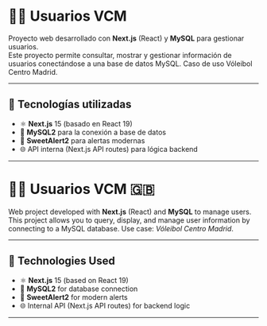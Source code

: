 # 🧑‍💻 Usuarios VCM

Proyecto web desarrollado con **Next.js** (React) y **MySQL** para gestionar usuarios.  
Este proyecto permite consultar, mostrar y gestionar información de usuarios conectándose a una base de datos MySQL. Caso de uso Vóleibol Centro Madrid. 

---

## 🚀 Tecnologías utilizadas

- ⚛️ **Next.js** 15 (basado en React 19)
- 💽 **MySQL2** para la conexión a base de datos
- 💅 **SweetAlert2** para alertas modernas
- 🌐 API interna (Next.js API routes) para lógica backend

---

# 🧑‍💻 Usuarios VCM 🇬🇧


Web project developed with **Next.js** (React) and **MySQL** to manage users.  
This project allows you to query, display, and manage user information by connecting to a MySQL database. Use case: *Vóleibol Centro Madrid*.

---

## 🚀 Technologies Used

- ⚛️ **Next.js** 15 (based on React 19)
- 💽 **MySQL2** for database connection
- 💅 **SweetAlert2** for modern alerts
- 🌐 Internal API (Next.js API routes) for backend logic

---


